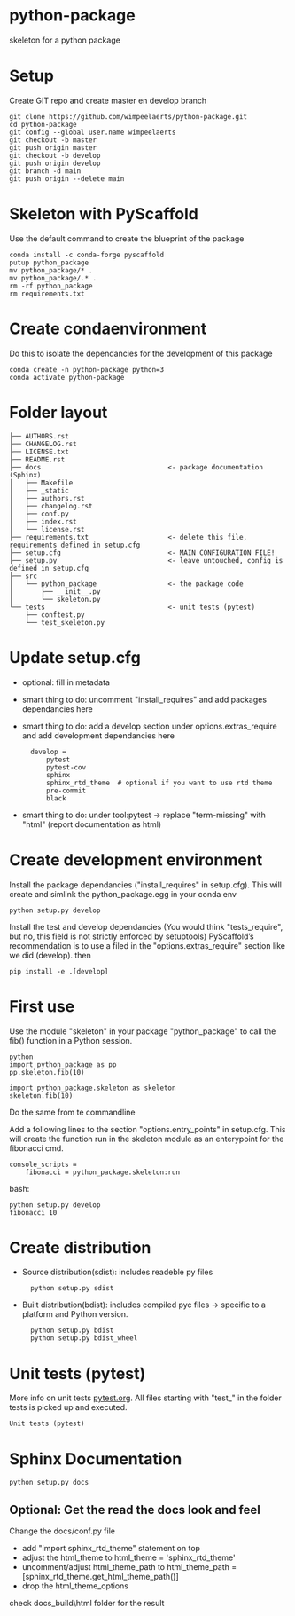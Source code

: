 # python-package
skeleton for a python package

# Setup 
Create GIT repo and create master en develop branch 

    git clone https://github.com/wimpeelaerts/python-package.git
    cd python-package
    git config --global user.name wimpeelaerts
    git checkout -b master
    git push origin master
    git checkout -b develop
    git push origin develop
    git branch -d main
    git push origin --delete main


# Skeleton with PyScaffold 
Use the default command to create the blueprint of the package

    conda install -c conda-forge pyscaffold
    putup python_package
    mv python_package/* .
    mv python_package/.* .
    rm -rf python_package
    rm requirements.txt

# Create condaenvironment
Do this to isolate the dependancies for the development of this package 

    conda create -n python-package python=3
    conda activate python-package

# Folder layout

    ├── AUTHORS.rst                
    ├── CHANGELOG.rst
    ├── LICENSE.txt
    ├── README.rst
    ├── docs                                <- package documentation (Sphinx)
    │   ├── Makefile
    │   ├── _static
    │   ├── authors.rst
    │   ├── changelog.rst
    │   ├── conf.py
    │   ├── index.rst
    │   └── license.rst
    ├── requirements.txt                    <- delete this file, requirements defined in setup.cfg
    ├── setup.cfg                           <- MAIN CONFIGURATION FILE!
    ├── setup.py                            <- leave untouched, config is defined in setup.cfg
    ├── src                                
    │   └── python_package                  <- the package code 
    │       ├── __init__.py
    │       └── skeleton.py
    └── tests                               <- unit tests (pytest)
        ├── conftest.py
        └── test_skeleton.py

# Update setup.cfg 

- optional: fill in metadata
- smart thing to do: uncomment "install_requires" and add packages dependancies here
- smart thing to do: add a develop section under options.extras_require and add development dependancies here

        develop =
            pytest
            pytest-cov
            sphinx
            sphinx_rtd_theme  # optional if you want to use rtd theme
            pre-commit
            black

- smart thing to do: under tool:pytest -> replace "term-missing" with "html"  (report documentation as html)

# Create development environment

Install the package dependancies ("install_requires" in setup.cfg). This will create and simlink the python_package.egg in your conda env

    python setup.py develop

Install the test and develop dependancies (You would think "tests_require", but no, this field is not strictly enforced by setuptools)
PyScaffold’s recommendation is to use a filed in the "options.extras_require" section like we did (develop). then 

    pip install -e .[develop]

# First use 

Use the module "skeleton" in your package "python_package" to call the fib() function in a Python session. 

    python
    import python_package as pp
    pp.skeleton.fib(10)

    import python_package.skeleton as skeleton
    skeleton.fib(10)

Do the same from te commandline 

Add a following lines to the section "options.entry_points" in setup.cfg. This will create the function run in the skeleton module as an enterypoint for the fibonacci cmd. 

    console_scripts =
        fibonacci = python_package.skeleton:run

bash:

    python setup.py develop
    fibonacci 10 


# Create distribution

- Source distribution(sdist): includes readeble py files 

        python setup.py sdist

- Built distribution(bdist): includes compiled pyc files -> specific to a platform and Python version.

        python setup.py bdist
        python setup.py bdist_wheel

# Unit tests (pytest)

More info on unit tests [pytest.org](https://docs.pytest.org/en/latest/). All files starting with "test_" in the folder tests is picked up and executed. 

    Unit tests (pytest)

# Sphinx Documentation

    python setup.py docs

## Optional: Get the read the docs look and feel 

Change the docs/conf.py file 

- add "import sphinx_rtd_theme" statement on top
- adjust the html_theme to html_theme = 'sphinx_rtd_theme'
- uncomment/adjust html_theme_path to html_theme_path = [sphinx_rtd_theme.get_html_theme_path()]
- drop the html_theme_options

check docs\_build\html folder for the result